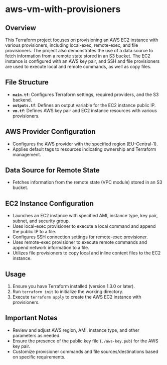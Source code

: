 # aws-vm-with-provisioners

## Overview

This Terraform project focuses on provisioning an AWS EC2 instance with various provisioners, including local-exec, remote-exec, and file provisioners. The project also demonstrates the use of a data source to fetch information from a remote state stored in an S3 bucket. The EC2 instance is configured with an AWS key pair, and SSH and file provisioners are used to execute local and remote commands, as well as copy files.

## File Structure

- **`main.tf`**: Configures Terraform settings, required providers, and the S3 backend.
- **`outputs.tf`**: Defines an output variable for the EC2 instance public IP.
- **`vm.tf`**: Defines AWS key pair and EC2 instance resources with various provisioners.

## AWS Provider Configuration

- Configures the AWS provider with the specified region (EU-Central-1).
- Applies default tags to resources indicating ownership and Terraform management.

## Data Source for Remote State

- Fetches information from the remote state (VPC module) stored in an S3 bucket.

## EC2 Instance Configuration

- Launches an EC2 instance with specified AMI, instance type, key pair, subnet, and security group.
- Uses local-exec provisioner to execute a local command and append the public IP to a file.
- Configures SSH connection settings for remote-exec provisioner.
- Uses remote-exec provisioner to execute remote commands and append network information to a file.
- Utilizes file provisioners to copy local and inline content files to the EC2 instance.

## Usage

1. Ensure you have Terraform installed (version 1.3.0 or later).
2. Run `terraform init` to initialize the working directory.
3. Execute `terraform apply` to create the AWS EC2 instance with provisioners.

## Important Notes

- Review and adjust AWS region, AMI, instance type, and other parameters as needed.
- Ensure the presence of the public key file (`./aws-key.pub`) for the AWS key pair.
- Customize provisioner commands and file sources/destinations based on specific requirements.